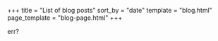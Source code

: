 +++
title = "List of blog posts"
sort_by = "date"
template = "blog.html"
page_template = "blog-page.html"
+++

err?